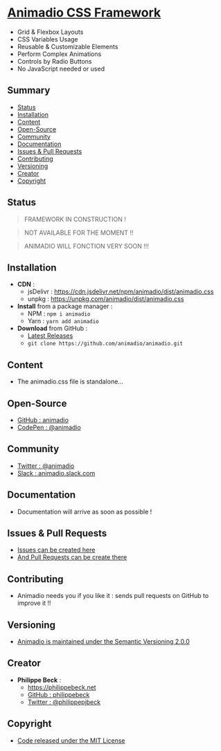 # [Animadio CSS Framework](https://animadio.org)

- Grid & Flexbox Layouts
- CSS Variables Usage
- Reusable & Customizable Elements
- Perform Complex Animations
- Controls by Radio Buttons
- No JavaScript needed or used

## Summary

- [Status](#status)
- [Installation](#installation)
- [Content](#content)
- [Open-Source](#open-source)
- [Community](#community)
- [Documentation](#documentation)
- [Issues & Pull Requests](#issues-&-pull-requests)
- [Contributing](#contributing)
- [Versioning](#versioning)
- [Creator](#creator)
- [Copyright](#copyright)

## Status

> FRAMEWORK IN CONSTRUCTION !

> NOT AVAILABLE FOR THE MOMENT !!

> ANIMADIO WILL FONCTION VERY SOON !!!

## Installation

- **CDN** : 
  - jsDelivr : https://cdn.jsdelivr.net/npm/animadio/dist/animadio.css
  - unpkg : https://unpkg.com/animadio/dist/animadio.css
- **Install** from a package manager :
  - NPM : `npm i animadio`
  - Yarn : `yarn add animadio`
- **Download** from GitHub :
  - [Latest Releases](https://github.com/animadio/animadio/releases)
  - `git clone https://github.com/animadio/animadio.git`
  
## Content

- The animadio.css file is standalone...

## Open-Source

- [GitHub : animadio](https://github.com/animadio)
- [CodePen : @animadio](https://codepen.io/animadio)

## Community

- [Twitter : @animadio](https://twitter.com/animadio)
- [Slack : animadio.slack.com](https://join.slack.com/t/animadio/shared_invite/enQtNTY1NTc5NzgyNDA3LTI2YWIxM2ZkMGM5ODBkNjNjZmI5ZGVlNTM1ZWEwMWI5ZDJjNzViYjNmNWE2MjllMTc3MDhlMzYzZDYzNTkxNjU)

## Documentation

- Documentation will arrive as soon as possible !

## Issues & Pull Requests

- [Issues can be created here](https://github.com/animadio/animadio/issues)
- [And Pull Requests can be create there](https://github.com/animadio/animadio/pulls)

## Contributing

- Animadio needs you if you like it : sends pull requests on GitHub to improve it !!

## Versioning

- [Animadio is maintained under the Semantic Versioning 2.0.0](https://semver.org)

## Creator

- **Philippe Beck** :
  - https://philippebeck.net
  - [GitHub : philippebeck](https://github.com/philippebeck)
  - [Twitter : @philippepjbeck](https://twitter.com/philippepjbeck)

## Copyright

- [Code released under the MIT License](https://github.com/animadio/animadio/blob/master/LICENSE)
  